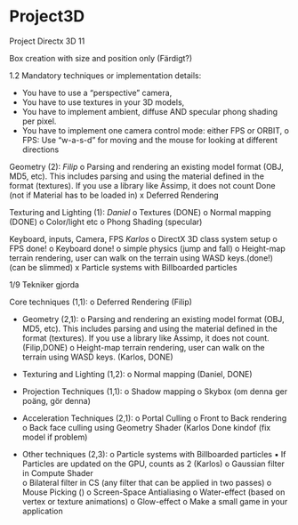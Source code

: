 # Project3D
Project Directx 3D 11

Box creation with size and position only (Färdigt?)

1.2 
Mandatory techniques or implementation details: 
- You have to use a “perspective” camera, 
- You have to use textures in your 3D models, 
- You have to implement ambient, diffuse AND specular phong shading per pixel. 
- You have to implement one camera control mode: either FPS or ORBIT, 
  o FPS: Use “w-a-s-d” for moving and the mouse for looking at different directions 
  
  
Geometry (2):
    _Filip_
    o Parsing and rendering an existing model format (OBJ, MD5, etc). This includes parsing and using the material defined in the           
    format (textures). If you use a library like Assimp, it does not count Done (not if Material has to be loaded in)
    x Deferred Rendering
 
   
 
  
Texturing and Lighting (1): 
    _Daniel_
  o Textures (DONE)
  o Normal mapping (DONE)
  o Color/light etc
  o Phong Shading (specular)

Keyboard, inputs, Camera, FPS
  _Karlos_
  o DirectX 3D class system setup
  o FPS done! 
  o Keyboard done!
  o simple physics (jump and fall)
  o Height-map terrain rendering, user can walk on the terrain using WASD keys.(done!) (can be slimmed)
  x Particle systems with Billboarded particles
  
  
  1/9 Tekniker gjorda 

Core techniques (1,1): 
  o Deferred Rendering (Filip)
- Geometry (2,1): 
  o Parsing and rendering an existing model format (OBJ, MD5, etc). This includes parsing and using the material defined in the           format (textures). If you use a library like Assimp, it does not count. (Filip,DONE)
o Height-map terrain rendering, user can walk on the terrain using WASD keys. (Karlos, DONE)
- Texturing and Lighting (1,2): 
  o Normal mapping (Daniel, DONE) 
- Projection Techniques (1,1): 
  o Shadow mapping 
  o Skybox (om denna ger poäng, gör denna)


- Acceleration Techniques (2,1): 
  o Portal Culling 
  o Front to Back rendering 
  o Back face culling using Geometry Shader (Karlos Done kindof (fix model if problem)
 
- Other techniques (2,3):
  o Particle systems with Billboarded particles ▪ If Particles are updated on the GPU, counts as 2 (Karlos)
  o Gaussian filter in Compute Shader  
  o Bilateral filter in CS (any filter that can be applied in two passes) 
  o Mouse Picking () 
  o Screen-Space Antialiasing 
  o Water-effect (based on vertex or texture animations) 
  o Glow-effect 
  o Make a small game in your application

